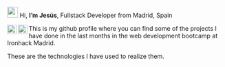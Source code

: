 
<img src="https://media.giphy.com/media/hvRJCLFzcasrR4ia7z/giphy.gif" width="25px"> Hi, <strong>I’m Jesús</strong>, Fullstack Developer from Madrid, Spain

<a href="https://www.linkedin.com/in/jesus-martin-ponz/">
  <img align="left" alt="Abhishek's LinkedIN" width="22px" src="https://raw.githubusercontent.com/peterthehan/peterthehan/master/assets/linkedin.svg" />
</a>
<a href="https://www.instagram.com/mondo_insonoro/">
  <img align="left" alt="Abhishek's Instagram" width="22px" src="https://raw.githubusercontent.com/hussainweb/hussainweb/main/icons/instagram.png" />
</a>

This is my github profile where you can find some of the projects I have done in the last months in the web development bootcamp at Ironhack Madrid.



These are the technologies I have used to realize them.



<!--
**yimapop/yimapop** is a ✨ _special_ ✨ repository because its `README.md` (this file) appears on your GitHub profile.

Here are some ideas to get you started:

- 🔭 I’m currently working on ...
- 🌱 I’m currently learning ...
- 👯 I’m looking to collaborate on ...
- 🤔 I’m looking for help with ...
- 💬 Ask me about ...
- 📫 How to reach me: ...
- 😄 Pronouns: ...
- ⚡ Fun fact: ...
-->
